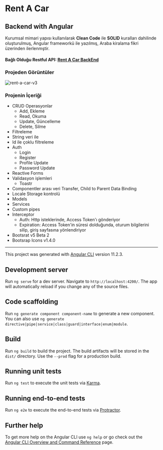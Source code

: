 # Rent A Car

## Backend with Angular

Kurumsal mimari yapısı kullanılarak  **Clean Code** ile **SOLID** kuralları dahilinde oluşturulmuş, Angular frameworkü ile yazılmış, Araba kiralama fikri üzerinden ilerlenmştir.

#### Bağlı Olduğu Restful API: [Rent A Car BackEnd](https://github.com/YusufAkkurt/RentACar "Rent A Car BackEnd")

### Projeden Görüntüler
![rent-a-car-v3](https://user-images.githubusercontent.com/56835547/114316215-45a02200-9b0b-11eb-9faf-8d190d91751c.gif)

### Projenin İçeriği
- CRUD Operasyonlar
  - Add, Ekleme
  - Read, Okuma
  - Update, Güncelleme
  - Delete, Silme
- Filtreleme
 - String veri ile
 - Id ile çoklu filtreleme
- Auth
  - Login
  - Register
  - Profile Update
  - Password Update
- Reactive Forms
- Validasyon işlemleri
  - Toastr
- Componentler arası veri Transfer, Child to Parent Data Binding
- Locale Storage kontrolü
- Models
- Services
- Custom pipes
- Interceptor
  - Auth: Http isteklerinde, Access Token'ı gönderiyor
  - Expiration: Access Token'in süresi dolduğunda, oturum bilgilerini silip, giriş sayfasına yönlendiriyor
- Bootsrat v5 Beta 2
- Bootsrap Icons v1.4.0

------------

This project was generated with [Angular CLI](https://github.com/angular/angular-cli) version 11.2.3.

## Development server

Run `ng serve` for a dev server. Navigate to `http://localhost:4200/`. The app will automatically reload if you change any of the source files.

## Code scaffolding

Run `ng generate component component-name` to generate a new component. You can also use `ng generate directive|pipe|service|class|guard|interface|enum|module`.

## Build

Run `ng build` to build the project. The build artifacts will be stored in the `dist/` directory. Use the `--prod` flag for a production build.

## Running unit tests

Run `ng test` to execute the unit tests via [Karma](https://karma-runner.github.io).

## Running end-to-end tests

Run `ng e2e` to execute the end-to-end tests via [Protractor](http://www.protractortest.org/).

## Further help

To get more help on the Angular CLI use `ng help` or go check out the [Angular CLI Overview and Command Reference](https://angular.io/cli) page.
